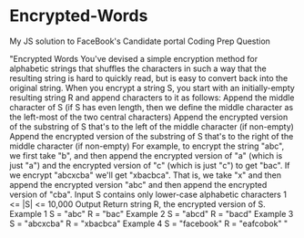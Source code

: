 # Encrypted-Words
My JS solution to FaceBook's Candidate portal Coding Prep Question


"Encrypted Words
You've devised a simple encryption method for alphabetic strings that shuffles the characters in such a way that the resulting string is hard to quickly read, but is easy to convert back into the original string.
When you encrypt a string S, you start with an initially-empty resulting string R and append characters to it as follows:
Append the middle character of S (if S has even length, then we define the middle character as the left-most of the two central characters)
Append the encrypted version of the substring of S that's to the left of the middle character (if non-empty)
Append the encrypted version of the substring of S that's to the right of the middle character (if non-empty)
For example, to encrypt the string "abc", we first take "b", and then append the encrypted version of "a" (which is just "a") and the encrypted version of "c" (which is just "c") to get "bac".
If we encrypt "abcxcba" we'll get "xbacbca". That is, we take "x" and then append the encrypted version "abc" and then append the encrypted version of "cba".
Input
S contains only lower-case alphabetic characters
1 <= |S| <= 10,000
Output
Return string R, the encrypted version of S.
Example 1
S = "abc"
R = "bac"
Example 2
S = "abcd"
R = "bacd"
Example 3
S = "abcxcba"
R = "xbacbca"
Example 4
S = "facebook"
R = "eafcobok" "
